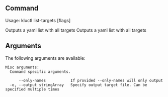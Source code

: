 <!-- This comment is uncommented when auto-synced to www-kluctl.io

---
title: "list-targets"
linkTitle: "list-targets"
weight: 10
description: >
    list-targets command
---
-->

## Command
<!-- BEGIN SECTION "list-targets" "Usage" false -->
Usage: kluctl list-targets [flags]

Outputs a yaml list with all targets
Outputs a yaml list with all targets

<!-- END SECTION -->

## Arguments
The following arguments are available:
<!-- BEGIN SECTION "list-targets" "Misc arguments" true -->
```
Misc arguments:
  Command specific arguments.

      --only-names           If provided --only-names will only output 
  -o, --output stringArray   Specify output target file. Can be specified multiple times

```
<!-- END SECTION -->